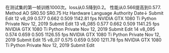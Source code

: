 在测试集的第一帧训练1000次。loss从0.5降到0.2。
性能从0.566提高到0.577.
    Method	AO	    SR0.50	SR0.75	Hz	    Hardware	            Language	Authority	Date↓	Submit	Edit
12	v8_09	0.577	0.662	0.509	1142.81 fps	NVIDIA GTX 1080 Ti	Python	Private	Nov 12, 2019	Submit	Edit
13	v8_085	0.577	0.662	0.509	1141.25 fps	NVIDIA GTX 1080 Ti	Python	Private	Nov 12, 2019	Submit	Edit
14	v8_095	0.574	0.659	0.505	1126.55 fps	NVIDIA GTX 1080 Ti	Python	Private	Nov 12, 2019	Submit	Edit
15	v8_07	0.575	0.659	0.500	1211.78 fps	NVIDIA GTX 1080 Ti	Python	Private	Nov 12, 2019	Submit	Edit